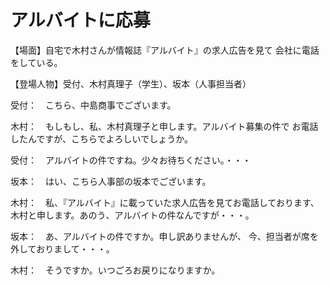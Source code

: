 # アルバイトに応募

【場面】自宅で木村さんが情報誌『アルバイト』の求人広告を見て
会社に電話をしている。

【登場人物】受付、木村真理子（学生）、坂本（人事担当者）

受付：　こちら、中島商事でございます。

木村：　もしもし、私、木村真理子と申します。アルバイト募集の件で
お電話したんですが、こちらでよろしいでしょうか。

受付：　アルバイトの件ですね。少々お待ちください。・・・

坂本：　はい、こちら人事部の坂本でございます。

木村：　私、『アルバイト』に載っていた求人広告を見てお電話しております、
木村と申します。あのう、アルバイトの件なんですが・・・。

坂本：　あ、アルバイトの件ですか。申し訳ありませんが、
今、担当者が席を外しておりまして・・・。

木村：　そうですか。いつごろお戻りになりますか。